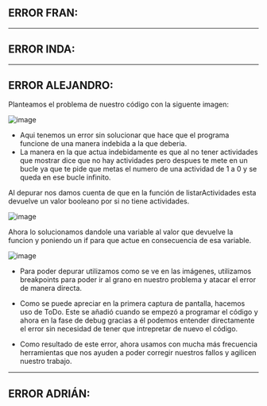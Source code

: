 ## **ERROR FRAN:**

---

## **ERROR INDA:**

---

## **ERROR ALEJANDRO:**
Planteamos el problema de nuestro código con la siguente imagen:

![image](https://github.com/user-attachments/assets/bb387c53-d404-4f1c-8ded-f97621f352ae)
- Aqui tenemos un error sin solucionar que hace que el programa funcione de una manera indebida a la que deberia.
- La manera en la que actua indebidamente es que al no tener actividades que mostrar dice que no hay actividades pero despues te mete en un bucle ya que te pide que metas el numero de una actividad de 1 a 0 y se queda en ese bucle infinito.


Al depurar nos damos cuenta de que en la función de listarActividades esta devuelve un valor booleano por si no tiene actividades.

![image](https://github.com/user-attachments/assets/215d8362-ae19-4160-a467-692850db14fe)

Ahora lo solucionamos dandole una variable al valor que devuelve la funcion y poniendo un if para que actue en consecuencia de esa variable.

![image](https://github.com/user-attachments/assets/cd4c29f8-59ca-4927-a06a-cba4a1decdcf)

- Para poder depurar utilizamos como se ve en las imágenes, utilizamos breakpoints para poder ir al grano en nuestro problema y atacar el error de manera directa. 

- Como se puede apreciar en la primera captura de pantalla, hacemos uso de ToDo. Este se añadió cuando se empezó a programar el código y ahora en la fase de debug gracias a él podemos entender directamente el error sin necesidad de tener que intrepretar de nuevo el código.

- Como resultado de este error, ahora usamos con mucha más frecuencia herramientas que nos ayuden a poder corregir nuestros fallos y agilicen nuestro trabajo.

---

## **ERROR ADRIÁN:**

